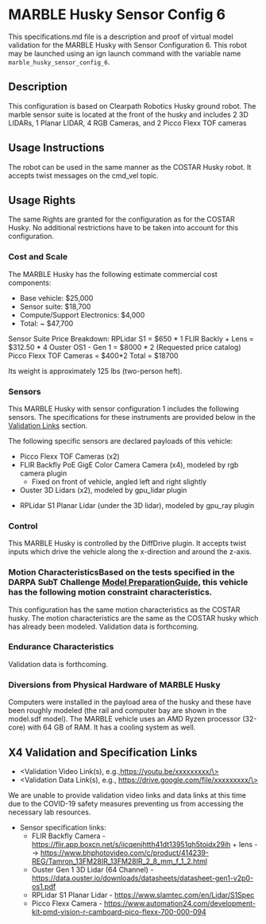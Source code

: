 <!---This is a Markdown description of a robot model submitted for inclusion in the DARPA Subterranean Challenge Technology Repository -->

# MARBLE Husky Sensor Config 6
This specifications.md file is a description and proof of virtual model validation for the MARBLE Husky with Sensor Configuration 6. This robot may be launched using an ign launch command with the variable name `marble_husky_sensor_config_6`.

## Description
This configuration is based on Clearpath Robotics Husky ground robot. The marble sensor suite is located at the front of the husky and includes 2 3D LIDARs, 1 Planar LIDAR, 4 RGB Cameras, and 2 Picco Flexx TOF cameras  

## Usage Instructions
The robot can be used in the same manner as the COSTAR Husky robot.  It accepts twist messages on the cmd_vel topic.  

## Usage Rights
The same Rights are granted for the configuration as for the COSTAR Husky. No additional restrictions have to be taken into account for this configuration.

### Cost and Scale
The MARBLE Husky has the following estimate commercial cost components:
* Base vehicle: $25,000
* Sensor suite: $18,700
* Compute/Support Electronics: $4,000
* Total: ~ $47,700

Sensor Suite Price Breakdown: 
RPLidar S1 = $650 * 1
FLIR Backly + Lens = $312.50 * 4 
Ouster OS1 - Gen 1 = $8000 * 2 (Requested price catalog)
Picco Flexx TOF Cameras = $400*2 
Total = $18700

Its weight is approximately 125 lbs (two-person heft).

### Sensors
This MARBLE Husky with sensor configuration 1 includes the following sensors. The specifications for these instruments are provided below in the [Validation Links](#validation_links) section.

The following specific sensors are declared payloads of this vehicle:

* Picco Flexx TOF Cameras (x2)
* FLIR Backfly PoE GigE Color Camera Camera (x4), modeled by rgb camera plugin
  - Fixed on front of vehicle, angled left and right slightly
* Ouster 3D Lidars (x2), modeled by gpu_lidar plugin
- RPLidar S1 Planar Lidar (under the 3D lidar), modeled by gpu_ray plugin

### Control
This MARBLE Husky is controlled by the DiffDrive plugin.  It accepts twist inputs which drive the vehicle along the x-direction and around the z-axis.  

### Motion CharacteristicsBased on the tests specified in the DARPA SubT Challenge [Model PreparationGuide](https://subtchallenge.com/\<fix_me\>), this vehicle has the following motion constraint characteristics.

This configuration has the same motion characteristics as the COSTAR husky.
The motion characteristics are the same as the COSTAR husky which has already been modeled. 
Validation data is forthcoming.

### Endurance Characteristics
Validation data is forthcoming.

### Diversions from Physical Hardware of MARBLE Husky
Computers were installed in the payload area of the husky and these have been roughly modeled (the rail and computer bay are shown in the model.sdf model).  The MARBLE vehicle uses an AMD Ryzen processor (32-core) with 64 GB of RAM.  It has a cooling system as well.  

## X4 Validation and Specification Links

* \<Validation Video Link(s), e.g.,https://youtu.be/xxxxxxxxx/\>
* \<Validation Data Link(s), e.g., https://drive.google.com/file/xxxxxxxxx/\>

We are unable to provide validation video links and data links at this time due to the COVID-19 safety measures preventing us from accessing the necessary lab resources.  

* Sensor specification links:
  * FLIR Backfly Camera - https://flir.app.boxcn.net/s/iicqenjhtth41dt13951qh5toidx29ih + lens --> https://www.bhphotovideo.com/c/product/414239-REG/Tamron_13FM28IR_13FM28IR_2_8_mm_f_1_2.html
  * Ouster Gen 1 3D Lidar (64 Channel) - https://data.ouster.io/downloads/datasheets/datasheet-gen1-v2p0-os1.pdf
  * RPLidar S1 Planar Lidar - https://www.slamtec.com/en/Lidar/S1Spec
  * Picco Flexx Camera - https://www.automation24.com/development-kit-pmd-vision-r-camboard-pico-flexx-700-000-094


